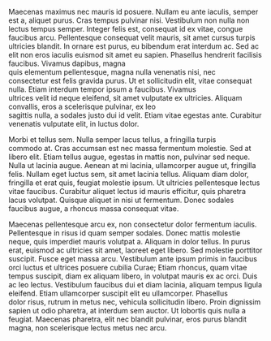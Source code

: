Maecenas maximus nec mauris id posuere. Nullam eu ante iaculis, semper
est a, aliquet purus. Cras tempus pulvinar nisi. Vestibulum non nulla
non lectus tempus semper. Integer felis est, consequat id ex vitae,
congue faucibus arcu. Pellentesque consequat velit mauris, sit amet
cursus turpis ultricies blandit. In ornare est purus, eu bibendum erat
interdum ac. Sed ac elit non eros iaculis euismod sit amet eu
sapien. Phasellus hendrerit facilisis faucibus. Vivamus dapibus, magna  
quis elementum pellentesque, magna nulla venenatis nisi, nec  
consectetur est felis gravida purus. Ut et sollicitudin elit, vitae
consequat nulla. Etiam interdum tempor ipsum a faucibus. Vivamus  
ultrices velit id neque eleifend, sit amet vulputate ex
ultricies. Aliquam convallis, eros a scelerisque pulvinar, ex leo  
sagittis nulla, a sodales justo dui id velit. Etiam vitae egestas
ante. Curabitur venenatis vulputate elit, in luctus dolor.

Morbi et tellus sem. Nulla semper lacus tellus, a fringilla turpis  
commodo at. Cras accumsan est nec massa fermentum molestie. Sed at
libero elit. Etiam tellus augue, egestas in mattis non, pulvinar sed
neque. Nulla ut lacinia augue. Aenean at mi lacinia, ullamcorper augue
ut, fringilla felis. Nullam eget luctus sem, sit amet lacinia
tellus. Aliquam diam dolor, fringilla et erat quis, feugiat molestie
ipsum. Ut ultricies pellentesque lectus vitae faucibus. Curabitur
aliquet lectus id mauris efficitur, quis pharetra lacus
volutpat. Quisque aliquet in nisi ut fermentum. Donec sodales faucibus
augue, a rhoncus massa consequat vitae.   

Maecenas pellentesque arcu ex, non consectetur dolor fermentum
iaculis. Pellentesque in risus id quam semper sodales. Donec mattis
molestie neque, quis imperdiet mauris volutpat a. Aliquam in dolor
tellus. In purus erat, euismod ac ultricies sit amet, laoreet eget
libero. Sed molestie porttitor suscipit. Fusce eget massa
arcu. Vestibulum ante ipsum primis in faucibus orci luctus et ultrices
posuere cubilia Curae; Etiam rhoncus, quam vitae tempus suscipit, diam
ex aliquam libero, in volutpat mauris ex ac orci. Duis ac leo
lectus. Vestibulum faucibus dui et diam lacinia, aliquam tempus ligula
eleifend. Etiam ullamcorper suscipit elit eu ullamcorper. Phasellus  
dolor risus, rutrum in metus nec, vehicula sollicitudin libero. Proin
dignissim sapien ut odio pharetra, at interdum sem auctor. Ut lobortis
quis nulla a feugiat. Maecenas pharetra, elit nec blandit pulvinar,
eros purus blandit magna, non scelerisque lectus metus nec arcu.  
